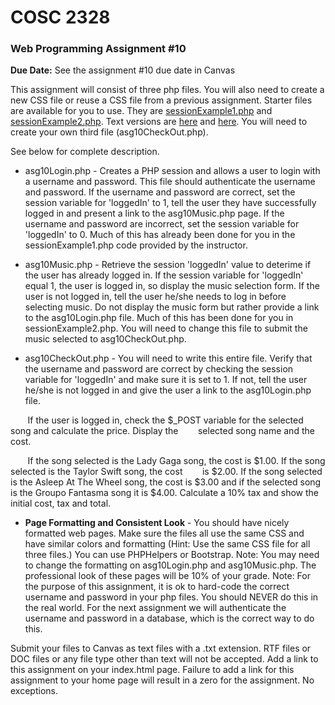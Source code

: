 # **COSC 2328**
### **Web Programming Assignment #10**
**Due Date:** See the assignment #10 due date in Canvas

This assignment will consist of three php files. You will also need to create a new CSS file or reuse a CSS file from a previous assignment. Starter files are available for you to use. They are [sessionExample1.php](http://www.jbryan2.create.stedwards.edu/cosc2328/sessionExample1.php) and [sessionExample2.php](http://www.jbryan2.create.stedwards.edu/cosc2328/sessionExample2.php). Text versions are [here](http://www.jbryan2.create.stedwards.edu/cosc2328/sessionExample1.txt) and [here](http://www.jbryan2.create.stedwards.edu/cosc2328/sessionExample2.txt). You will need to create your own third file (asg10CheckOut.php).

See below for complete description.

* asg10Login.php - Creates a PHP session and allows a user to login with a username and password. This file should authenticate the username and password. If the username and password are correct, set the session variable for 'loggedIn' to 1, tell the user they have successfully logged in and present a link to the asg10Music.php page. If the username and password are incorrect, set the session variable for 'loggedIn' to 0. Much of this has already been done for you in the sessionExample1.php code provided by the instructor.

* asg10Music.php - Retrieve the session 'loggedIn' value to deterime if the user has already logged in. If the session variable for 'loggedIn' equal 1, the user is logged in, so display the music selection form. If the user is not logged in, tell the user he/she needs to log in before selecting music. Do not display the music form but rather provide a link to the asg10Login.php file. Much of this has been done for you in sessionExample2.php. You will need to change this file to submit the music selected to asg10CheckOut.php.

* asg10CheckOut.php - You will need to write this entire file. Verify that the username and password are correct by checking the session variable for 'loggedIn' and make sure it is set to 1. If not, tell the user he/she is not logged in and give the user a link to the asg10Login.php file.

&nbsp;&nbsp;&nbsp;&nbsp;&nbsp;&nbsp;&nbsp;If the user is logged in, check the $_POST variable for the selected song and calculate the price. Display the &nbsp;&nbsp;&nbsp;&nbsp;&nbsp;&nbsp;&nbsp;selected song name and the cost.

&nbsp;&nbsp;&nbsp;&nbsp;&nbsp;&nbsp;&nbsp;If the song selected is the Lady Gaga song, the cost is $1.00. If the song selected is the Taylor Swift song, the cost &nbsp;&nbsp;&nbsp;&nbsp;&nbsp;&nbsp;&nbsp;is $2.00. If the song selected is the Asleep At The Wheel song, the cost is $3.00 and if the selected song is the Groupo Fantasma song it is $4.00. Calculate a 10% tax and show the initial cost, tax and total.

* **Page Formatting and Consistent Look** - You should have nicely formatted web pages. Make sure the files all use the same CSS and have similar colors and formatting (Hint: Use the same CSS file for all three files.) You can use PHPHelpers or Bootstrap. Note: You may need to change the formatting on asg10Login.php and asg10Music.php. The professional look of these pages will be 10% of your grade.
Note: For the purpose of this assignment, it is ok to hard-code the correct username and password in your php files. You should NEVER do this in the real world. For the next assignment we will authenticate the username and password in a database, which is the correct way to do this.

Submit your files to Canvas as text files with a .txt extension. RTF files or DOC files or any file type other than text will not be accepted. Add a link to this assignment on your index.html page. Failure to add a link for this assignment to your home page will result in a zero for the assignment. No exceptions.

